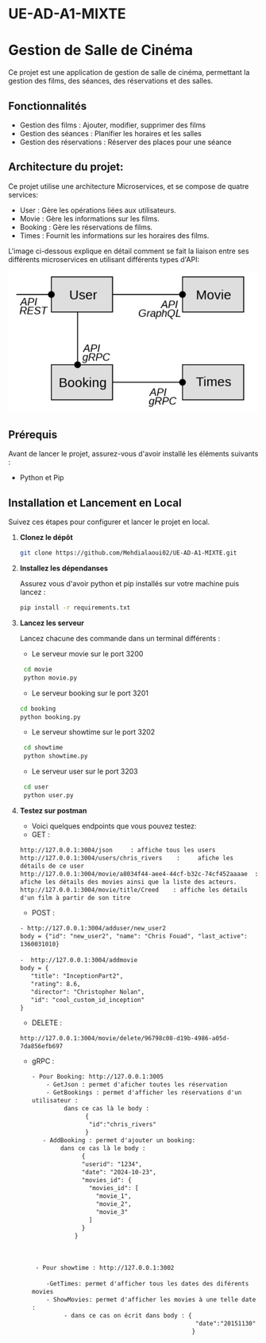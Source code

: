 # UE-AD-A1-MIXTE

# Gestion de Salle de Cinéma

Ce projet est une application de gestion de salle de cinéma, permettant la gestion des films, des séances, des réservations et des salles. 

## Fonctionnalités

- Gestion des films : Ajouter, modifier, supprimer des films
- Gestion des séances : Planifier les horaires et les salles
- Gestion des réservations : Réserver des places pour une séance

## Architecture du projet:
Ce projet utilise une architecture Microservices, et se compose de quatre services:
- User : Gère les opérations liées aux utilisateurs.
- Movie : Gère les informations sur les films.
- Booking : Gère les réservations de films.
- Times : Fournit les informations sur les horaires des films.
  
L'image ci-dessous explique en détail comment se fait la liaison entre ses différents microservices en utilisant différents types d'API:

![Architecture de ce projet](iimage.png)


## Prérequis

Avant de lancer le projet, assurez-vous d'avoir installé les éléments suivants :

- Python et Pip

## Installation et Lancement en Local

Suivez ces étapes pour configurer et lancer le projet en local.

1. **Clonez le dépôt**

   ```bash
   git clone https://github.com/Mehdialaoui02/UE-AD-A1-MIXTE.git
   ```

2. **Installez les dépendanses**

    Assurez vous d'avoir python et pip installés sur votre machine puis lancez :
    ```bash
   pip install -r requirements.txt
   ```
3. **Lancez les serveur**

    Lancez chacune des commande dans un terminal différents :
   - Le serveur movie sur le port 3200
   ```bash 
    cd movie
    python movie.py 
   ``` 
    - Le serveur booking sur le port 3201
    ```bash 
    cd booking
    python booking.py 
   ```
   - Le serveur showtime sur le port 3202
   ```bash 
    cd showtime
    python showtime.py 
   ``` 
   - Le serveur user sur le port 3203
   ```bash 
    cd user
    python user.py 
   ```
   
4. **Testez sur postman**
   - Voici quelques endpoints que vous pouvez testez:
   - GET :
   ```
   http://127.0.0.1:3004/json     : affiche tous les users
   http://127.0.0.1:3004/users/chris_rivers    :     afiche les détails de ce user
   http://127.0.0.1:3004/movie/a8034f44-aee4-44cf-b32c-74cf452aaaae  : afiche les détails des movies ainsi que la liste des acteurs.
   http://127.0.0.1:3004/movie/title/Creed    : affiche les détails d'un film à partir de son titre
   ```
   - POST :
   ```
   - http://127.0.0.1:3004/adduser/new_user2
   body = {"id": "new_user2", "name": "Chris Fouad", "last_active": 1360031010}

   -  http://127.0.0.1:3004/addmovie
   body = {
      "title": "InceptionPart2",
      "rating": 8.6,
      "director": "Christopher Nolan",
      "id": "cool_custom_id_inception"
   }
   ```
   - DELETE :
   ```
   http://127.0.0.1:3004/movie/delete/96798c08-d19b-4986-a05d-7da856efb697
   ```

   - gRPC :
      ```
     - Pour Booking: http://127.0.0.1:3005
          - GetJson : permet d'aficher toutes les réservation
          - GetBookings : permet d'afficher les réservations d'un utilisateur :
               dans ce cas là le body :
                     {
                      "id":"chris_rivers"
                     }
         - AddBooking : permet d'ajouter un booking:
              dans ce cas là le body :
                    {
                    "userid": "1234",
                    "date": "2024-10-23",
                    "movies_id": {
                      "movies_id": [
                        "movie_1",
                        "movie_2",
                        "movie_3"
                      ]
                    }
                  }



       - Pour showtime : http://127.0.0.1:3002
      
          -GetTimes: permet d'afficher tous les dates des diférents movies
          - ShowMovies: permet d'afficher les movies à une telle date :
               - dans ce cas on écrit dans body : {
                                                    "date":"20151130"
                                                   }
       ```    
